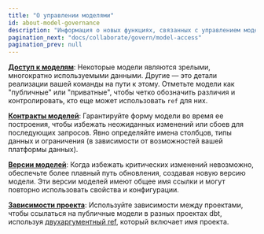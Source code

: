 ```yaml
---
title: "О управлении моделями"
id: about-model-governance
description: "Информация о новых функциях, связанных с управлением моделями"
pagination_next: "docs/collaborate/govern/model-access"
pagination_prev: null
---
```


[**Доступ к моделям**](model-access): Некоторые модели являются зрелыми, многократно используемыми данными. Другие — это детали реализации вашей команды на пути к этому. Отметьте модели как "публичные" или "приватные", чтобы четко обозначить различия и контролировать, кто еще может использовать `ref` для них.

[**Контракты моделей**](model-contracts): Гарантируйте форму модели во время ее построения, чтобы избежать неожиданных изменений или сбоев для последующих запросов. Явно определяйте имена столбцов, типы данных и ограничения (в зависимости от возможностей вашей платформы данных).

[**Версии моделей**](model-versions): Когда избежать критических изменений невозможно, обеспечьте более плавный путь обновления, создавая новую версию модели. Эти версии моделей имеют общее имя ссылки и могут повторно использовать свойства и конфигурации.

[**Зависимости проекта**](/docs/collaborate/govern/project-dependencies): Используйте зависимости между проектами, чтобы ссылаться на публичные модели в разных проектах dbt, используя [двухаргументный ref](/reference/dbt-jinja-functions/ref#ref-project-specific-models), который включает имя проекта.